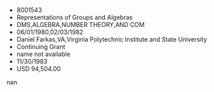 
* 8001543
* Representations of Groups and Algebras
* DMS,ALGEBRA,NUMBER THEORY,AND COM
* 06/01/1980,02/03/1982
* Daniel Farkas,VA,Virginia Polytechnic Institute and State University
* Continuing Grant
*   name not available
* 11/30/1983
* USD 94,504.00

nan

